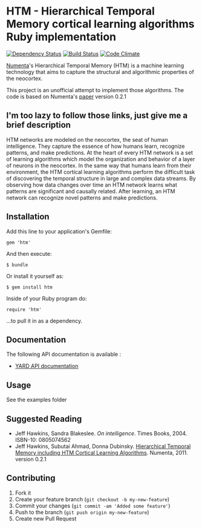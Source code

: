 # HTM - Hierarchical Temporal Memory cortical learning algorithms Ruby implementation

[![Dependency Status](https://gemnasium.com/romain1189/htm.png)](https://gemnasium.com/romain1189/htm)
[![Build Status](https://secure.travis-ci.org/romain1189/htm.png?branch=master)](http://travis-ci.org/romain1189/htm)
[![Code Climate](https://codeclimate.com/github/romain1189/htm.png)](https://codeclimate.com/github/romain1189/htm)

[Numenta](http://www.numenta.com/)'s Hierarchical Temporal Memory (HTM) is a machine learning technology that aims to capture the structural and algorithmic properties of the neocortex.

This project is an unofficial attempt to implement those algorithms. The code is based on Numenta's [paper](http://www.numenta.com/htm-overview/education/HTM_CorticalLearningAlgorithms.pdf) version 0.2.1

## I'm too lazy to follow those links, just give me a brief description

HTM networks are modeled on the neocortex, the seat of human intelligence. They capture the essence of how humans learn, recognize patterns, and make predictions. At the heart of every HTM network is a set of learning algorithms which model the organization and behavior of a layer of neurons in the neocortex. In the same way that humans learn from their environment, the HTM cortical learning algorithms perform the difficult task of discovering the temporal structure in large and complex data streams. By observing how data changes over time an HTM network learns what patterns are significant and causally related. After learning, an HTM network can recognize novel patterns and make predictions.

## Installation

Add this line to your application's Gemfile:

    gem 'htm'

And then execute:

    $ bundle

Or install it yourself as:

    $ gem install htm

Inside of your Ruby program do:

    require 'htm'

...to pull it in as a dependency.

## Documentation

The following API documentation is available :

* [YARD API documentation](http://www.rubydoc.info/github/romain1189/htm/master/frames)

## Usage

See the examples folder

## Suggested Reading

* Jeff Hawkins, Sandra Blakeslee. *On intelligence*. Times Books, 2004. ISBN-10: 0805074562
* Jeff Hawkins, Subutai Ahmad, Donna Dubinsky. [Hierarchical Temporal Memory including HTM Cortical Learning Algorithms](http://www.numenta.com/htm-overview/education/HTM_CorticalLearningAlgorithms.pdf). Numenta, 2011. version 0.2.1

## Contributing

1. Fork it
2. Create your feature branch (`git checkout -b my-new-feature`)
3. Commit your changes (`git commit -am 'Added some feature'`)
4. Push to the branch (`git push origin my-new-feature`)
5. Create new Pull Request
